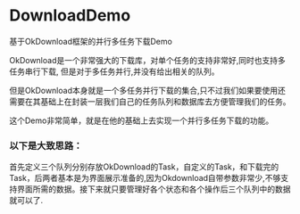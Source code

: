 # DownloadDemo
基于OkDownload框架的并行多任务下载Demo

OkDownload是一个非常强大的下载库，对单个任务的支持非常好,同时也支持多任务串行下载, 但是对于多任务并行,并没有给出相关的队列。

但是OkDownload本身就是一个多任务并行下载的集合,只不过我们如果要使用还需要在其基础上在封装一层我们自己的任务队列和数据库去方便管理我们的任务。

这个Demo非常简单，就是在他的基础上去实现一个并行多任务下载的功能。

### 以下是大致思路：
首先定义三个队列分别存放OkDownload的Task，自定义的Task，和下载完的Task，后两者基本是为界面展示准备的,因为Okdownload自带参数非常少,不够支持界面所需的数据。接下来就只要管理好各个状态和各个操作后三个队列中的数据就可以了.
